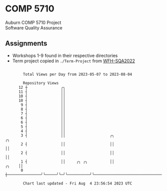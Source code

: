 # COMP 5710
Auburn COMP 5710 Project  
Software Quality Assurance

## Assignments
- Workshops 1-9 found in their respective directories
- Term project copied in `./Term-Project` from [WFH-SQA2022](https://github.com/wumphlett/WFH-SQA2022-AUBURN)

```

        Total Views per Day from 2023-05-07 to 2023-08-04

        Repository Views
      12 ┼               ╭╮
      11 ┤               ││
      10 ┤               ││
      10 ┤               ││
       9 ┤               ││
       8 ┤               ││
       7 ┤               ││
       6 ┤               ││
       6 ┤               ││
       5 ┤               ││
       4 ┤               ││
       3 ┤               ││                    ╭╮                                              ╭╮
       2 ┤               ││                    ││                                              ││
       2 ┤               ││                    ││                                              ││
       1 ┤               ││     ╭╮ ╭╮          ││                                        ╭╮    ││
       0 ┼───────────────╯╰─────╯╰─╯╰──────────╯╰────────────────────────────────────────╯╰────╯╰──

        Chart last updated - Fri Aug  4 23:56:54 2023 UTC
        
```
